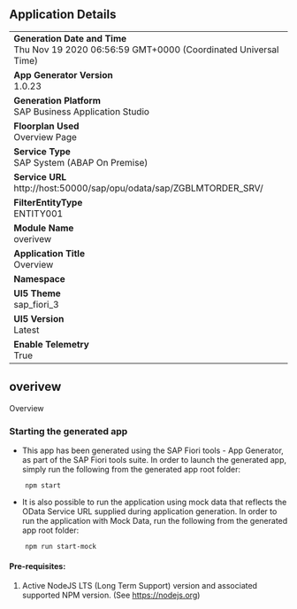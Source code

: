 ## Application Details
|               |
| ------------- |
|**Generation Date and Time**<br>Thu Nov 19 2020 06:56:59 GMT+0000 (Coordinated Universal Time)|
|**App Generator Version**<br>1.0.23|
|**Generation Platform**<br>SAP Business Application Studio|
|**Floorplan Used**<br>Overview Page|
|**Service Type**<br>SAP System (ABAP On Premise)|
|**Service URL**<br>http://host:50000/sap/opu/odata/sap/ZGBLMTORDER_SRV/|
|**FilterEntityType**<br>ENTITY001|
|**Module Name**<br>overivew|
|**Application Title**<br>Overview|
|**Namespace**<br>|
|**UI5 Theme**<br>sap_fiori_3|
|**UI5 Version**<br>Latest |
|**Enable Telemetry**<br>True |

## overivew

Overview

### Starting the generated app

-   This app has been generated using the SAP Fiori tools - App Generator, as part of the SAP Fiori tools suite.  In order to launch the generated app, simply run the following from the generated app root folder:

```
    npm start
```

- It is also possible to run the application using mock data that reflects the OData Service URL supplied during application generation.  In order to run the application with Mock Data, run the following from the generated app root folder:

```
    npm run start-mock
```


#### Pre-requisites:

1. Active NodeJS LTS (Long Term Support) version and associated supported NPM version.  (See https://nodejs.org)


